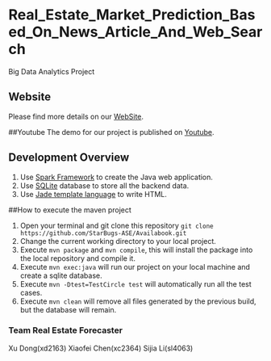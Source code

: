 # Real_Estate_Market_Prediction_Based_On_News_Article_And_Web_Search

Big Data Analytics Project

## Website
Please find more details on our [WebSite](http://realestateforecaster.weebly.com).

##Youtube
The demo for our project is published on [Youtube](https://youtu.be/35jUIjeSnn4).

## Development Overview
1. Use [Spark Framework](http://sparkjava.com/) to create the Java web application.
2. Use [SQLite](https://sqlite.org/) database to store all the backend data.
3. Use [Jade template language](https://www.npmjs.com/package/jade) to write HTML.

##How to execute the maven project
1. Open your terminal and git clone this repository `git clone https://github.com/StarBugs-ASE/Availabook.git`
2. Change the current working directory to your local project.
3. Execute `mvn package` and `mvn compile`, this will install the package into the local repository and compile it.
4. Execute `mvn exec:java` will run our project on your local machine and create a sqlite database.
5. Execute `mvn -Dtest=TestCircle test` will automatically run all the test cases.
5. Execute `mvn clean` will remove all files generated by the previous build, but the database will remain.


### Team Real Estate Forecaster
Xu Dong(xd2163)
Xiaofei Chen(xc2364)
Sijia Li(sl4063)
